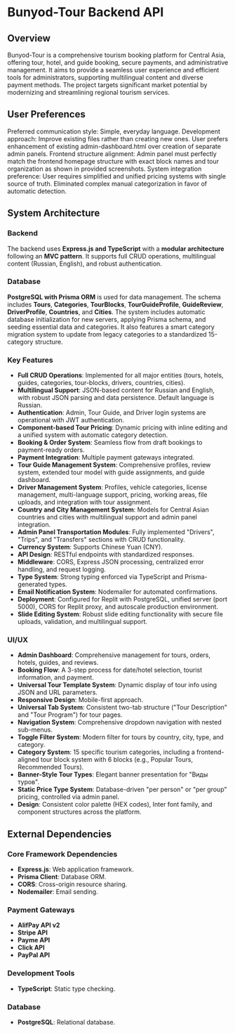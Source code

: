 # Bunyod-Tour Backend API

## Overview
Bunyod-Tour is a comprehensive tourism booking platform for Central Asia, offering tour, hotel, and guide booking, secure payments, and administrative management. It aims to provide a seamless user experience and efficient tools for administrators, supporting multilingual content and diverse payment methods. The project targets significant market potential by modernizing and streamlining regional tourism services.

## User Preferences
Preferred communication style: Simple, everyday language.
Development approach: Improve existing files rather than creating new ones. User prefers enhancement of existing admin-dashboard.html over creation of separate admin panels.
Frontend structure alignment: Admin panel must perfectly match the frontend homepage structure with exact block names and tour organization as shown in provided screenshots.
System integration preference: User requires simplified and unified pricing systems with single source of truth. Eliminated complex manual categorization in favor of automatic detection.

## System Architecture

### Backend
The backend uses **Express.js and TypeScript** with a **modular architecture** following an **MVC pattern**. It supports full CRUD operations, multilingual content (Russian, English), and robust authentication.

### Database
**PostgreSQL with Prisma ORM** is used for data management. The schema includes **Tours**, **Categories**, **TourBlocks**, **TourGuideProfile**, **GuideReview**, **DriverProfile**, **Countries**, and **Cities**. The system includes automatic database initialization for new servers, applying Prisma schema, and seeding essential data and categories. It also features a smart category migration system to update from legacy categories to a standardized 15-category structure.

### Key Features
-   **Full CRUD Operations**: Implemented for all major entities (tours, hotels, guides, categories, tour-blocks, drivers, countries, cities).
-   **Multilingual Support**: JSON-based content for Russian and English, with robust JSON parsing and data persistence. Default language is Russian.
-   **Authentication**: Admin, Tour Guide, and Driver login systems are operational with JWT authentication.
-   **Component-based Tour Pricing**: Dynamic pricing with inline editing and a unified system with automatic category detection.
-   **Booking & Order System**: Seamless flow from draft bookings to payment-ready orders.
-   **Payment Integration**: Multiple payment gateways integrated.
-   **Tour Guide Management System**: Comprehensive profiles, review system, extended tour model with guide assignments, and guide dashboard.
-   **Driver Management System**: Profiles, vehicle categories, license management, multi-language support, pricing, working areas, file uploads, and integration with tour assignment.
-   **Country and City Management System**: Models for Central Asian countries and cities with multilingual support and admin panel integration.
-   **Admin Panel Transportation Modules**: Fully implemented "Drivers", "Trips", and "Transfers" sections with CRUD functionality.
-   **Currency System**: Supports Chinese Yuan (CNY).
-   **API Design**: RESTful endpoints with standardized responses.
-   **Middleware**: CORS, Express JSON processing, centralized error handling, and request logging.
-   **Type System**: Strong typing enforced via TypeScript and Prisma-generated types.
-   **Email Notification System**: Nodemailer for automated confirmations.
-   **Deployment**: Configured for Replit with PostgreSQL, unified server (port 5000), CORS for Replit proxy, and autoscale production environment.
-   **Slide Editing System**: Robust slide editing functionality with secure file uploads, validation, and multilingual support.

### UI/UX
-   **Admin Dashboard**: Comprehensive management for tours, orders, hotels, guides, and reviews.
-   **Booking Flow**: A 3-step process for date/hotel selection, tourist information, and payment.
-   **Universal Tour Template System**: Dynamic display of tour info using JSON and URL parameters.
-   **Responsive Design**: Mobile-first approach.
-   **Universal Tab System**: Consistent two-tab structure ("Tour Description" and "Tour Program") for tour pages.
-   **Navigation System**: Comprehensive dropdown navigation with nested sub-menus.
-   **Toggle Filter System**: Modern filter for tours by country, city, type, and category.
-   **Category System**: 15 specific tourism categories, including a frontend-aligned tour block system with 6 blocks (e.g., Popular Tours, Recommended Tours).
-   **Banner-Style Tour Types**: Elegant banner presentation for "Виды туров".
-   **Static Price Type System**: Database-driven "per person" or "per group" pricing, controlled via admin panel.
-   **Design**: Consistent color palette (HEX codes), Inter font family, and component structures across the platform.

## External Dependencies

### Core Framework Dependencies
-   **Express.js**: Web application framework.
-   **Prisma Client**: Database ORM.
-   **CORS**: Cross-origin resource sharing.
-   **Nodemailer**: Email sending.

### Payment Gateways
-   **AlifPay API v2**
-   **Stripe API**
-   **Payme API**
-   **Click API**
-   **PayPal API**

### Development Tools
-   **TypeScript**: Static type checking.

### Database
-   **PostgreSQL**: Relational database.